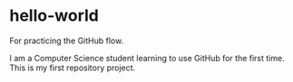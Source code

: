 # hello-world
For practicing the GitHub flow.

I am a Computer Science student learning to use GitHub for the first time. This is my first repository project.
